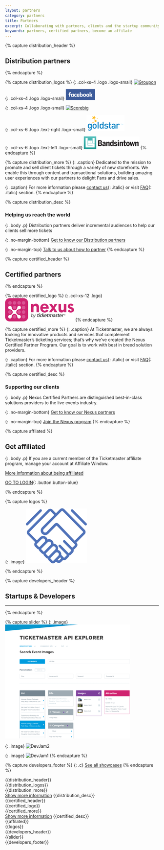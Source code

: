 ```yaml
---
layout: partners
category: partners
title: Partners
excerpt: Collaborating with partners, clients and the startup community to build experiences that delight fans everywhere.
keywords: partners, certified partners, become an affilate
---
```


{% capture distribution_header %}
## Distribution partners
{% endcapture %}

{% capture distribution_logos %}
{: .col-xs-4 .logo .logo-small}
[![Groupon](/assets/img/partners/groupon-logo.png)](#)

{: .col-xs-4 .logo .logo-small}
[![Facebook](/assets/img/partners/logos/new-facebook-logo-2015-400-x-400.png)](#)

{: .col-xs-4 .logo .logo-small}
[![Scorebig](/assets/img/partners/logos/score-big-logo.png)](#)

{: .col-xs-6 .logo .text-right .logo-small}
[![Goldstar](/assets/img/partners/logos/goldstar-logo-blue-on-white-small.png)](#)

{: .col-xs-6 .logo .text-left .logo-small}
[![Bandsintown](/assets/img/partners/logos/bandsintown-logo-black-w-bounding-box@2x.png)](#)
{% endcapture %}

{% capture distribution_more %}
{: .caption}
Dedicated to the mission to promote and sell client tickets through a variety of new storefronts. We enable this through content and transactional solutions, building amazing user experiences with our partners to delight Fans and drive sales.

{: .caption}
For more information please [contact us](mailto:distributedcommerce@ticketmaster.com){: .italic} or visit [FAQ](/support/faq){: .italic} section.
{% endcapture %}

{% capture distribution_desc %}
### Helping us reach the world

{: .body .p}
Distribution partners deliver incremental audiences to help our clients sell more tickets

{: .no-margin-bottom}
[Get to know our Distribution partners](/partners/distribution-partners/)


{: .no-margin-top}
[Talk to us about how to partner](mailto:distributedcommerce@ticketmaster.com)
{% endcapture %}


{% capture certified_header %}
## Certified partners
{% endcapture %}

{% capture certified_logo %}
{: .col-xs-12 .logo}
[![Nexus](/assets/img/partners/nexus-logo.png)](/partners/certified-partners/nexus/)
{% endcapture %}

{% capture certified_more %}
{: .caption}
At Ticketmaster, we are always looking for innovative products and services that complement Ticketmaster’s ticketing services; that’s why we’ve created the Nexus Certified Partner Program. Our goal is to work with best in breed solution providers.

{: .caption}
For more information please [contact us](mailto:distributedcommerce@ticketmaster.com){: .italic} or visit [FAQ](/support/faq){: .italic} section.
{% endcapture %}

{% capture certified_desc %}
### Supporting our clients

{: .body .p}
Nexus Certified Partners are distinguished best-in-class solutions providers to the live events industry.

{: .no-margin-bottom}
[Get to know our Nexus partners](/partners/certified-partners/)

{: .no-margin-top}
[Join the Nexus program](/partners/certified-partners/nexus/)
{% endcapture %}


{% capture affilated %}

## Get affiliated

{: .body .p}
If you are a current member of the Ticketmaster affiliate program, manage your account at Affiliate Window.

[More information about being affiliated](/support/faq/#affiliates-a)

[GO TO LOGIN](https://darwin.affiliatewindow.com/login){: .button.button-blue}

{% endcapture %}


{% capture logos %}

{: .image}
![Hands](/assets/img/partners/ic-hands.svg)

{% endcapture %}


{% capture developers_header %}
## Startups &amp; Developers

----
{% endcapture %}

{% capture slider %}
{: .image}
![ApiExplorer](/assets/img/partners/bitmap.png)

{: .image}
![DevJam2](/assets/img/events/devjam2.jpg)

{: .image}
![DevJam1](/assets/img/events/devjam.jpg)
{% endcapture %}

{% capture developers_footer %}
{: .c}
[See all showcases](/partners/startups-and-developers/)
{% endcapture %}


<div class="row parnters">
  <div class="row-container row-partners">
    <div class="col-xs-12 col-md-12">
<div class="col-xs-12 col-md-6" markdown="1">
{{distribution_header}}
<div class="image">
<div class="logo-container" markdown="1">
{{distribution_logos}}
<div class="clearfix"></div>
</div>
</div>
<div class="show-more" markdown="1">
{{distribution_more}}
</div>
<a href="#" class="show-more-link">Show more information</a>
{{distribution_desc}}
</div>
<div class="col-xs-12 col-md-6" markdown="1">
{{certified_header}}
<div class="image">
<div class="logo-container" markdown="1">
{{certified_logo}}
<div class="clearfix"></div>
</div>
</div>
<div class="show-more">
<div markdown="1">
{{certified_more}}
</div>
</div>
<a href="#" class="show-more-link">Show more information</a>
{{certified_desc}}
</div>
    </div>
  </div>
</div>

<div class="slice-left partn slice-top-left slice-bottom-left xs-center">
    <div class="row">
        <div class="row-container row-affilate">
<div class="col-xs-12 col-sm-7" markdown="1">
{{affilated}}
</div>
<div class="col-xs-12 col-sm-5 pics" markdown="1">
{{logos}}
</div>
        </div>
    </div>
</div>

<div class="row developers">
  <div class="row-container row-developers">
<div class="x3-margin-bottom col-xs-12" markdown="1">
{{developers_header}}
</div>
<div id="slider" class="col-xs-12" markdown="1">
{{slider}}
</div>
<div class="col-xs-12 col-md-12" markdown="1">
{{developers_footer}}
</div>
  </div>
</div>
